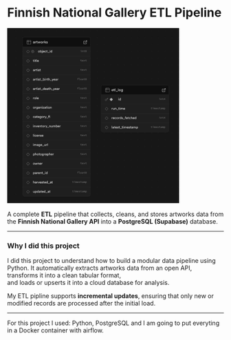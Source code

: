 # Finnish National Gallery ETL Pipeline

<img src="supabase_databases.png" width="400">

A complete **ETL** pipeline that collects, cleans, and stores artworks data from the **Finnish National Gallery API** 
into a **PostgreSQL (Supabase)** database.

---

### Why I did this project

I did this project to understand how to build a modular data pipeline using Python. 
It automatically extracts artworks data from an open API, transforms it into a clean tabular format,  
and loads or upserts it into a cloud database for analysis.

My ETL pipline supports **incremental updates**, ensuring that only new or modified records are processed 
after the initial load.

---


 For this project I used: Python, PostgreSQL and I am going to put everyting in a Docker container with airflow.

